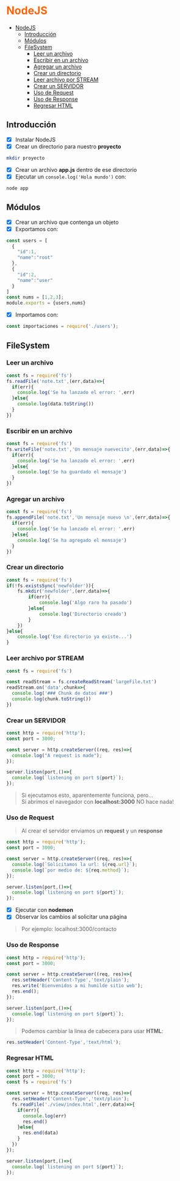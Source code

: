 <div style="color:#FF6500">

# NodeJS
</div>

- [NodeJS](#nodejs)
  - [Introducción](#introducción)
  - [Módulos](#módulos)
  - [FileSystem](#filesystem)
    - [Leer un archivo](#leer-un-archivo)
    - [Escribir en un archivo](#escribir-en-un-archivo)
    - [Agregar un archivo](#agregar-un-archivo)
    - [Crear un directorio](#crear-un-directorio)
    - [Leer archivo por STREAM](#leer-archivo-por-stream)
    - [Crear un SERVIDOR](#crear-un-servidor)
    - [Uso de Request](#uso-de-request)
    - [Uso de Response](#uso-de-response)
    - [Regresar HTML](#regresar-html)

## Introducción

- [x] Instalar NodeJS
- [x] Crear un directorio para nuestro **proyecto**

```bash
mkdir proyecto
```
- [x] Crear un archivo **app.js** dentro de ese directorio
- [x] Ejecutar un ```console.log('Hola mundo')``` con:

```bash
node app
```

## Módulos

- [x] Crear un archivo que contenga un objeto
- [x] Exportamos con:

```javascript
const users = [
  {
    "id":1,
    "name":"root"
  },
  {
    "id":2,
    "name":"user"
  }
]
const nums = [1,2,3];
module.exports = {users,nums}
```
- [x] Importamos con:

```javascript
const importaciones = require('./users');
```

## FileSystem

### Leer un archivo

```javascript
const fs = require('fs')
fs.readFile('note.txt',(err,data)=>{
  if(err){
    console.log('Se ha lanzado el error: ',err)
  }else{
    console.log(data.toString())
  }
})
```

### Escribir en un archivo

```javascript
const fs = require('fs')
fs.writeFile('note.txt','Un mensaje nuevecito',(err,data)=>{
  if(err){
    console.log('Se ha lanzado el error: ',err)
  }else{
    console.log('Se ha guardado el mensaje')
  }
})
```

### Agregar un archivo

```javascript
const fs = require('fs')
fs.appendFile('note.txt','Un mensaje nuevo \n',(err,data)=>{
  if(err){
    console.log('Se ha lanzado el error: ',err)
  }else{
    console.log('Se ha agregado el mensaje')
  }
})
```

### Crear un directorio

```javascript
const fs = require('fs')
if(!fs.existsSync('newfolder')){
	fs.mkdir('newfolder',(err,data)=>{
		if(err){
			console.log('Algo raro ha pasado')
		}else{
			console.log('Directorio creado')
		}
	})
}else{
	console.log('Ese directorio ya existe...')
}
```
### Leer archivo por STREAM

```javascript
const fs = require('fs')

const readStream = fs.createReadStream('largeFile.txt')
readStream.on('data',chunk=>{
  console.log('### Chunk de datos ###')
  console.log(chunk.toString())
})
```

### Crear un SERVIDOR

```javascript
const http = require('http');
const port = 3000;

const server = http.createServer((req, res)=>{
  console.log("A request is made");
});

server.listen(port,()=>{
  console.log(`listening on port ${port}`);
});
```
> Si ejecutamos esto, aparentemente funciona, pero... <br/>
> Si abrimos el navegador con **localhost:3000** NO hace nada!

### Uso de Request

> Al crear el servidor enviamos un **request** y un **response**

```javascript
const http = require('http');
const port = 3000;

const server = http.createServer((req, res)=>{
  console.log(`Solicitamos la url: ${req.url}`);
  console.log(`por medio de: ${req.method}`);
});

server.listen(port,()=>{
  console.log(`listening on port ${port}`);
});
```

- [x] Ejecutar con **nodemon**
- [x] Observar los cambios al solicitar una página
> Por ejemplo: localhost:3000/contacto

### Uso de Response

```javascript
const http = require('http');
const port = 3000;

const server = http.createServer((req, res)=>{
  res.setHeader('Content-Type','text/plain');
  res.write('Bienvenidos a mi humilde sitio web');
  res.end();
});

server.listen(port,()=>{
  console.log(`listening on port ${port}`);
});
```
> Podemos cambiar la linea de cabecera para usar **HTML**:

```javascript
res.setHeader('Content-Type','text/html');
```

### Regresar HTML

```javascript
const http = require('http');
const port = 3000;
const fs = require('fs')

const server = http.createServer((req, res)=>{
  res.setHeader('Content-Type','text/plain');
  fs.readFile('./view/index.html',(err,data)=>{
    if(err){
      console.log(err)
      res.end()
    }else{      
      res.end(data)
    }
  })
});

server.listen(port,()=>{
  console.log(`listening on port ${port}`);
});
```









